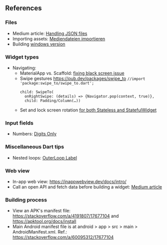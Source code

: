 ## References

### Files
* Medium article: [Handling JSON files](https://medium.com/@dudhatkirtan/flutter-read-json-file-from-assets-guide-2024-a99f31d9c2a6)
* Importing assets: [Mediendateien importieren](https://www.flutter.de/artikel/flutter-assets-bilder-sound-verwenden)
* Building [windows version](https://stackoverflow.com/questions/57032406/flutter-desktop-embedding-how-to-build-exe-file#57042227)

### Widget types
<!--* Updatable tables (beta state?): [Dynamic table](https://pub.dev/packages/dynamic_table)-->
* Navigating:
  - MaterialApp vs. Scaffold: [fixing black screen issue](https://stackoverflow.com/questions/53723294/flutter-navigator-popcontext-returning-a-black-screen)
  - Swipe gestures https://pub.dev/packages/swipe_to
    `//import 'package:swipe_to/swipe_to.dart';`
    ```flutter
    child: SwipeTo(
      onRightSwipe: (details) => {Navigator.pop(context, true)},
      child: Padding/Column(…))
    ```
  - Set and lock screen rotation [for both Stateless and StatefulWidget](https://stackoverflow.com/a/50322184/17677104)

### Input fields
* Numbers: [Digits Only](https://stackoverflow.com/questions/49577781/how-to-create-number-input-field-in-flutter#49578197)

### Miscellaneous Dart tips
* Nested loops: [OuterLoop Label](https://stackoverflow.com/questions/70300104/how-to-break-out-of-nested-loops-in-dart)

### Web view
* In-app web view: https://inappwebview.dev/docs/intro/ 
* Call an open API and fetch data before building a widget: [Medium article](https://medium.com/@ssdharmawansa97/async-await-in-flutter-handling-asynchronous-code-like-a-pro-497da0fad8fe)

### Building process
* View an APK's manifest file: https://stackoverflow.com/a/4191807/17677104 and https://apktool.org/docs/install
* Main Android manifest file is at android > app > src > main > AndroidManifest.xml. Ref.: https://stackoverflow.com/a/60095312/17677104
